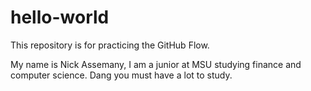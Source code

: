 # hello-world
This repository is for practicing the GitHub Flow.

My name is Nick Assemany, I am a junior at MSU studying finance and computer science.
Dang you must have a lot to study.
